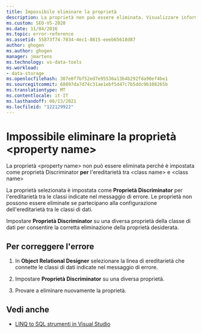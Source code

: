 ```yaml
---
title: Impossibile eliminare la proprietà
description: La proprietà non può essere eliminata. Visualizzare informazioni su questo Visual Studio Object Relational Designer (O/R Designer).
ms.custom: SEO-VS-2020
ms.date: 11/04/2016
ms.topic: error-reference
ms.assetid: 55873f74-7834-4ec1-8815-eeeb65618d87
author: ghogen
ms.author: ghogen
manager: jmartens
ms.technology: vs-data-tools
ms.workload:
- data-storage
ms.openlocfilehash: 307e0f7bf52ed7e95536a13b4b292fda90ef4be1
ms.sourcegitcommit: 68897da7d74c31ae1ebf5d47c7b5ddc9b108265b
ms.translationtype: MT
ms.contentlocale: it-IT
ms.lasthandoff: 08/13/2021
ms.locfileid: "122129922"
---
```

# <a name="the-property-property-name-cannot-be-deleted"></a>Impossibile eliminare la proprietà \<property name>

La proprietà \<property name> non può essere eliminata perché è impostata come proprietà Discriminator **per** l'ereditarietà tra \<class name> e \<class name>

La proprietà selezionata è impostata come **Proprietà Discriminator** per l'ereditarietà tra le classi indicate nel messaggio di errore. Le proprietà non possono essere eliminate se partecipano alla configurazione dell'ereditarietà tra le classi di dati.

Impostare **Proprietà Discriminator** su una diversa proprietà della classe di dati per consentire la corretta eliminazione della proprietà desiderata.

## <a name="to-correct-this-error"></a>Per correggere l'errore

1. In **Object Relational Designer** selezionare la linea di ereditarietà che connette le classi di dati indicate nel messaggio di errore.

2. Impostare **Proprietà Discriminator** su una diversa proprietà.

3. Provare a eliminare nuovamente la proprietà.

## <a name="see-also"></a>Vedi anche

- [LINQ to SQL strumenti in Visual Studio](../data-tools/linq-to-sql-tools-in-visual-studio2.md)